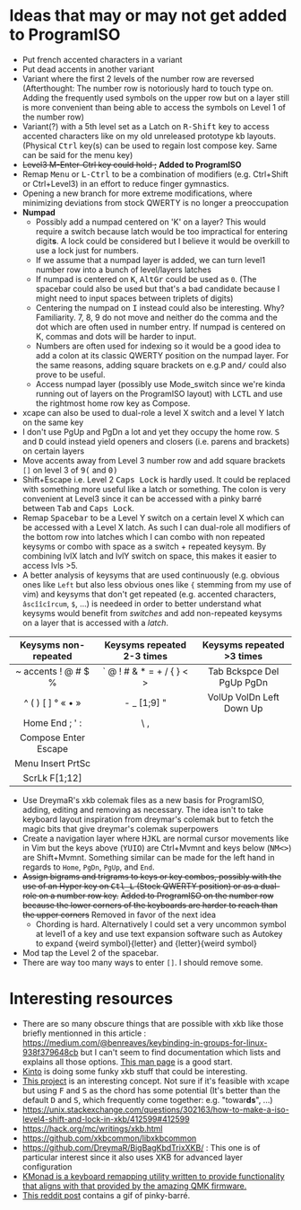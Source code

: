 # Ideas that may or may not get added to ProgramISO

* Put french accented characters in a variant
* Put dead accents in another variant
* Variant where the first 2 levels of the number row are reversed (Afterthought: The number row is notoriously hard to touch type on. Adding the frequently used symbols on the upper row but on a layer still is more convenient than being able to access the symbols on Level 1 of the number row)
* Variant(?) with a 5th level set as a Latch on <kbd>R-Shift</kbd> key to access accented characters like on my old unreleased prototype kb layouts. (Physical <kbd>Ctrl</kbd> key(s) can be used to regain lost compose key. Same can be said for the menu key)
* ~~Level3 M-Enter-Ctrl key could hold ;~~ **Added to ProgramISO**
* Remap <kbd>Menu</kbd> or <kbd>L-Ctrl</kbd> to be a combination of modifiers (e.g. Ctrl+Shift or Ctrl+Level3) in an effort to reduce finger gymnastics.
* Opening a new branch for more extreme modifications, where minimizing deviations from stock QWERTY is no longer a preoccupation
* **Numpad**
    * Possibly add a numpad centered on 'K' on a layer? This would require a switch because latch would be too impractical for entering digit**s**. A lock could be considered but I believe it would be overkill to use a lock just for numbers.
    * If we assume that a numpad layer is added, we can turn level1 number row into a bunch of level/layers latches
    * If numpad is centered on <kbd>K</kbd>, <kbd>AltGr</kbd> could be used as `0`. (The spacebar could also be used but that's a bad candidate because I might need to input spaces between triplets of digits)
    * Centering the numpad on <kbd>I</kbd> instead could also be interesting. Why? Familiarity. 7, 8, 9 do not move and neither do the comma and the dot which are often used in number entry. If numpad is centered on K, commas and dots will be harder to input.
    * Numbers are often used for indexing so it would be a good idea to add a colon at its classic QWERTY position on the numpad layer. For the same reasons, adding square brackets on e.g.<kbd>P</kbd> and<kbd>/</kbd> could also prove to be useful.
    * Access numpad layer (possibly use Mode_switch since we're kinda running out of layers on the ProgramISO layout) with <kbd>LCTL</kbd> and use the rightmost home row key as Compose.
* xcape can also be used to dual-role a level X switch and a level Y latch on the same key
* I don't use PgUp and PgDn a lot and yet they occupy the home row. <kbd>S</kbd> and <kbd>D</kbd> could instead yield openers and closers (i.e. parens and brackets) on certain layers
* Move accents away from Level 3 number row and add square brackets `[]` on level 3 of <kbd>9(</kbd> and <kbd>0)</kbd>
* Shift+Escape i.e. Level 2 <kbd>Caps Lock</kbd> is hardly used. It could be replaced with something more useful like a latch or something. The colon is very convenient at Level3 since it can be accessed with a pinky barré between <kbd>Tab</kbd> and <kbd>Caps Lock</kbd>.
* Remap <kbd>Spacebar</kbd> to be a Level Y switch on a certain level X which can be accessed with a Level X latch. As such I can dual-role all modifiers of the bottom row into latches which I can combo with non repeated keysyms or combo with space as a switch + repeated keysym. By combining lvlX latch and lvlY switch on space, this makes it easier to access lvls >5.
* A better analysis of keysyms that are used continuously (e.g. obvious ones like `Left` but also less obvious ones like `{` stemming from my use of vim) and keysyms that don't get repeated (e.g. accented characters, `âscîîcîrcum`, `$`, ...) is needeed in order to better understand what keysyms would benefit from *switches* and add non-repeated keysyms on a layer that is accessed with a *latch*.

| Keysyms non-repeated | Keysyms repeated 2-3 times | Keysyms repeated >3 times |
|:--------------------:|:--------------------------:|:-------------------------:|
| ~ accents ! @ # $ %  | ` @ ! # & * = + / { } < >  | Tab Bckspce Del PgUp PgDn |
| ^ ( ) [ ] ° « • »    | - _ [1;9] "                | VolUp VolDn Left Down Up  |
| Home End ; ' : | \ , |                            | Right 0                   |
| Compose Enter Escape |                            |                           |
| Menu Insert PrtSc    |                            |                           |
| ScrLk F[1;12]        |                            |                           |

* Use DreymaR's xkb colemak files as a new basis for ProgramISO, adding, editing and removing as necessary. The idea isn't to take keyboard layout inspiration from dreymar's colemak but to fetch the magic bits that give dreymar's colemak superpowers
* Create a navigation layer where <kbd>H</kbd><kbd>J</kbd><kbd>K</kbd><kbd>L</kbd> are normal cursor movements like in Vim but the keys above (<kbd>Y</kbd><kbd>U</kbd><kbd>I</kbd><kbd>O</kbd>) are Ctrl+Mvmnt and keys below (<kbd>N</kbd><kbd>M</kbd><kbd>\<</kbd><kbd>\></kbd>) are Shift+Mvmnt. Something similar can be made for the left hand in regards to `Home`, `PgDn`, `PgUp`, and `End`.
* ~~Assign bigrams and trigrams to keys or key combos, possibly with the use of an Hyper key on <kbd>Ctl_L</kbd> (Stock QWERTY position) or as a dual-role on a number row key.~~ ~~Added to ProgramISO on the number row because the lower corners of the keyboards are harder to reach than the upper corners~~ Removed in favor of the next idea
    * Chording is hard. Alternatively I could set a very uncommon symbol at level1 of a key and use text expansion software such as Autokey to expand {weird symbol}{letter} and {letter}{weird symbol}
* Mod tap the Level 2 of the spacebar.
* There are way too many ways to enter `[]`. I should remove some.


# Interesting resources
* There are so many obscure things that are possible with xkb like those briefly mentionned in this article : https://medium.com/@benreaves/keybinding-in-groups-for-linux-938f379648cb but I can't seem to find documentation which lists and explains all those options. [This man page](https://www.systutorials.com/docs/linux/man/3-XkbKeyTypesForCoreSymbols/) is a good start.
* [Kinto](https://github.com/rbreaves/kinto) is doing some funky xkb stuff that could be interesting.
* [This project](https://gitlab.com/wsha/chorded_keymap) is an interesting concept. Not sure if it's feasible with xcape but using <kbd>F</kbd> and <kbd>S</kbd> as the chord has some potential (It's better than the default <kbd>D</kbd> and <kbd>S</kbd>, which frequently come together: e.g. "towar**ds**", ...)
* https://unix.stackexchange.com/questions/302163/how-to-make-a-iso-level4-shift-and-lock-in-xkb/412599#412599
* https://hack.org/mc/writings/xkb.html
* https://github.com/xkbcommon/libxkbcommon
* https://github.com/DreymaR/BigBagKbdTrixXKB/ : This one is of particular interest since it also uses XKB for advanced layer configuration
* [KMonad is a keyboard remapping utility written to provide functionality that aligns with that provided by the amazing QMK firmware.](https://github.com/david-janssen/kmonad)
* [This reddit post](https://www.reddit.com/r/MechanicalKeyboards/comments/fwu1tc/this_is_my_southpaw_corsair_seaform_a_k70_mk1/) contains a gif of pinky-barré.
